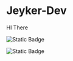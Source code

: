 # Jeyker-Dev
HI There


![Static Badge](https://img.shields.io/badge/SASS-V%3A1.77.0-brightgreen?style=for-the-badge&logo=sass&logoColor=%23FFFFFF&logoSize=auto&labelColor=%23FF0AD2&color=%23FF0AD2)


![Static Badge](https://img.shields.io/badge/V%3A5.0.0-brightgreen?style=for-the-badge&logo=gulp&logoColor=%23FFFFFF&logoSize=auto&labelColor=%23F3260A&color=%23F3260A)
